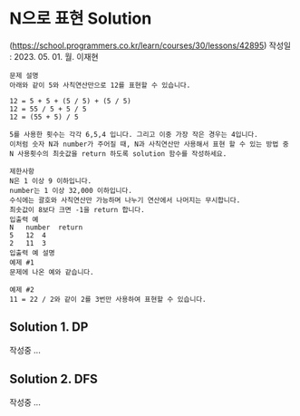 # N으로 표현 Solution 
(https://school.programmers.co.kr/learn/courses/30/lessons/42895)
작성일 : 2023. 05. 01. 월. 이재현

```
문제 설명
아래와 같이 5와 사칙연산만으로 12를 표현할 수 있습니다.

12 = 5 + 5 + (5 / 5) + (5 / 5)
12 = 55 / 5 + 5 / 5
12 = (55 + 5) / 5

5를 사용한 횟수는 각각 6,5,4 입니다. 그리고 이중 가장 작은 경우는 4입니다.
이처럼 숫자 N과 number가 주어질 때, N과 사칙연산만 사용해서 표현 할 수 있는 방법 중 N 사용횟수의 최솟값을 return 하도록 solution 함수를 작성하세요.

제한사항
N은 1 이상 9 이하입니다.
number는 1 이상 32,000 이하입니다.
수식에는 괄호와 사칙연산만 가능하며 나누기 연산에서 나머지는 무시합니다.
최솟값이 8보다 크면 -1을 return 합니다.
입출력 예
N	number	return
5	12	4
2	11	3
입출력 예 설명
예제 #1
문제에 나온 예와 같습니다.

예제 #2
11 = 22 / 2와 같이 2를 3번만 사용하여 표현할 수 있습니다.
```

## Solution 1. DP

작성중 ...

## Solution 2. DFS

작성중 ...
